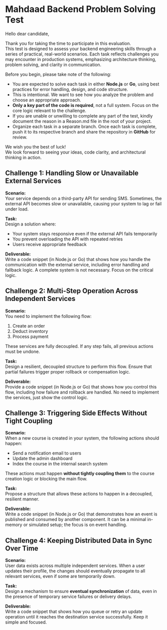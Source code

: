 # Mahdaad Backend Problem Solving Test

Hello dear candidate,

Thank you for taking the time to participate in this evaluation.  
This test is designed to assess your backend engineering skills through a series of practical, real-world scenarios. Each task reflects challenges you may encounter in production systems, emphasizing architecture thinking, problem solving, and clarity in communication.

Before you begin, please take note of the following:

-   You are expected to solve each task in either **Node.js** or **Go**, using best practices for error handling, design, and code structure.
-   This is intentional. We want to see how you analyze the problem and choose an appropriate approach.
-   **Only a key part of the code is required**, not a full system. Focus on the core logic relevant to the challenge.
-   If you are unable or unwilling to complete any part of the test, kindly document the reason in a Reason.md file in the root of your project.
-   Organize each task in a separate branch. Once each task is complete, push it to its respective branch and share the repository in **GitHub** for review.

We wish you the best of luck!  
We look forward to seeing your ideas, code clarity, and architectural thinking in action.

## Challenge 1: Handling Slow or Unavailable External Services

**Scenario:**  
Your service depends on a third-party API for sending SMS. Sometimes, the external API becomes slow or unavailable, causing your system to lag or fail under load.

**Task:**  
Design a solution where:

-   Your system stays responsive even if the external API fails temporarily
-   You prevent overloading the API with repeated retries
-   Users receive appropriate feedback

**Deliverable:**  
Write a code snippet (in Node.js or Go) that shows how you handle the communication with the external service, including error handling and fallback logic. A complete system is not necessary. Focus on the critical logic.

## Challenge 2: Multi-Step Operation Across Independent Services

**Scenario:**  
You need to implement the following flow:

1. Create an order
2. Deduct inventory
3. Process payment

These services are fully decoupled. If any step fails, all previous actions must be undone.

**Task:**  
Design a resilient, decoupled structure to perform this flow. Ensure that partial failures trigger proper rollback or compensation logic.

**Deliverable:**  
Provide a code snippet (in Node.js or Go) that shows how you control this flow, including how failure and rollback are handled. No need to implement the services, just show the control logic.

## Challenge 3: Triggering Side Effects Without Tight Coupling

**Scenario:**  
When a new course is created in your system, the following actions should happen:

-   Send a notification email to users
-   Update the admin dashboard
-   Index the course in the internal search system

These actions must happen **without tightly coupling them** to the course creation logic or blocking the main flow.

**Task:**  
Propose a structure that allows these actions to happen in a decoupled, resilient manner.

**Deliverable:**  
Write a code snippet (in Node.js or Go) that demonstrates how an event is published and consumed by another component. It can be a minimal in-memory or simulated setup; the focus is on event handling.

## Challenge 4: Keeping Distributed Data in Sync Over Time

**Scenario:**  
User data exists across multiple independent services. When a user updates their profile, the changes should eventually propagate to all relevant services, even if some are temporarily down.

**Task:**  
Design a mechanism to ensure **eventual synchronization** of data, even in the presence of temporary service failures or delivery delays.

**Deliverable:**  
Write a code snippet that shows how you queue or retry an update operation until it reaches the destination service successfully. Keep it simple and focused.
